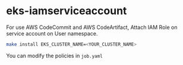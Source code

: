 # eks-iamserviceaccount

For use AWS CodeCommit and AWS CodeArtifact, 
Attach IAM Role on service account on User namespace.

```sh
make install EKS_CLUSTER_NAME=<YOUR_CLUSTER_NAME>
```

You can modify the policies in `job.yaml`